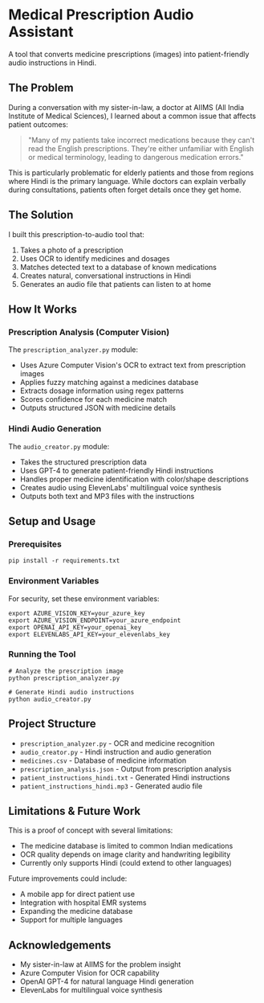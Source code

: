 # Medical Prescription Audio Assistant

A tool that converts medicine prescriptions (images) into patient-friendly audio instructions in Hindi.

## The Problem

During a conversation with my sister-in-law, a doctor at AIIMS (All India Institute of Medical Sciences), I learned about a common issue that affects patient outcomes:

> "Many of my patients take incorrect medications because they can't read the English prescriptions. They're either unfamiliar with English or medical terminology, leading to dangerous medication errors."

This is particularly problematic for elderly patients and those from regions where Hindi is the primary language. While doctors can explain verbally during consultations, patients often forget details once they get home.

## The Solution

I built this prescription-to-audio tool that:

1. Takes a photo of a prescription
2. Uses OCR to identify medicines and dosages
3. Matches detected text to a database of known medications
4. Creates natural, conversational instructions in Hindi
5. Generates an audio file that patients can listen to at home

## How It Works

### Prescription Analysis (Computer Vision)

The `prescription_analyzer.py` module:
- Uses Azure Computer Vision's OCR to extract text from prescription images
- Applies fuzzy matching against a medicines database
- Extracts dosage information using regex patterns
- Scores confidence for each medicine match
- Outputs structured JSON with medicine details

### Hindi Audio Generation

The `audio_creator.py` module:
- Takes the structured prescription data
- Uses GPT-4 to generate patient-friendly Hindi instructions
- Handles proper medicine identification with color/shape descriptions
- Creates audio using ElevenLabs' multilingual voice synthesis
- Outputs both text and MP3 files with the instructions

## Setup and Usage

### Prerequisites

```
pip install -r requirements.txt
```

### Environment Variables

For security, set these environment variables:
```
export AZURE_VISION_KEY=your_azure_key
export AZURE_VISION_ENDPOINT=your_azure_endpoint
export OPENAI_API_KEY=your_openai_key
export ELEVENLABS_API_KEY=your_elevenlabs_key
```

### Running the Tool

```
# Analyze the prescription image
python prescription_analyzer.py

# Generate Hindi audio instructions
python audio_creator.py
```

## Project Structure

- `prescription_analyzer.py` - OCR and medicine recognition
- `audio_creator.py` - Hindi instruction and audio generation
- `medicines.csv` - Database of medicine information
- `prescription_analysis.json` - Output from prescription analysis
- `patient_instructions_hindi.txt` - Generated Hindi instructions
- `patient_instructions_hindi.mp3` - Generated audio file

## Limitations & Future Work

This is a proof of concept with several limitations:
- The medicine database is limited to common Indian medications
- OCR quality depends on image clarity and handwriting legibility
- Currently only supports Hindi (could extend to other languages)

Future improvements could include:
- A mobile app for direct patient use
- Integration with hospital EMR systems
- Expanding the medicine database
- Support for multiple languages

## Acknowledgements

- My sister-in-law at AIIMS for the problem insight
- Azure Computer Vision for OCR capability
- OpenAI GPT-4 for natural language Hindi generation
- ElevenLabs for multilingual voice synthesis